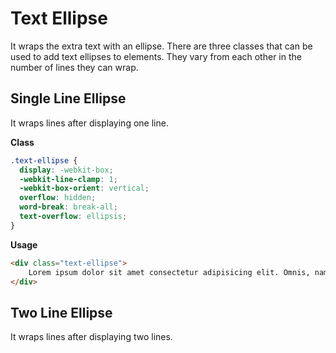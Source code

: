 # Text Ellipse

It wraps the extra text with an ellipse. There are three classes that can be used to add text ellipses to elements. They vary from each other in the number of lines they can wrap.

## Single Line Ellipse

It wraps lines after displaying one line.

**Class**

```css
.text-ellipse {
  display: -webkit-box;
  -webkit-line-clamp: 1;
  -webkit-box-orient: vertical;
  overflow: hidden;
  word-break: break-all;
  text-overflow: ellipsis;
}
```

**Usage**

```html
<div class="text-ellipse">
    Lorem ipsum dolor sit amet consectetur adipisicing elit. Omnis, nam? Nisi velit culpa neque quisquam voluptatum ab esse ullam doloribus expedita consectetur facere aliquid dolore assumenda mollitia eligendi fuga ipsum ipsam atque quae, officia animi debitis sint consequatur voluptas. At obcaecati asperiores quod culpa voluptatum?
</div>
```

## Two Line Ellipse

It wraps lines after displaying two lines.
